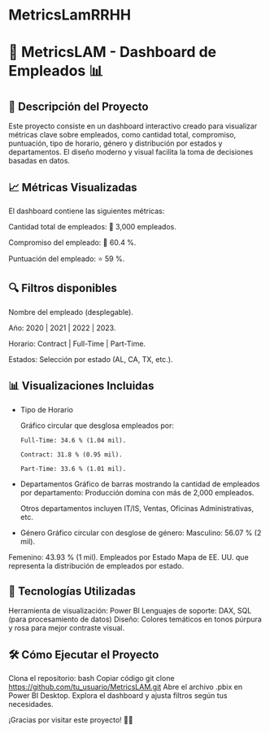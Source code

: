 # MetricsLamRRHH

# 🚀 MetricsLAM - Dashboard de Empleados 📊
## 📄 Descripción del Proyecto
Este proyecto consiste en un dashboard interactivo creado para visualizar métricas clave sobre empleados, como cantidad total, compromiso, puntuación, tipo de horario, género y distribución por estados y departamentos. El diseño moderno y visual facilita la toma de decisiones basadas en datos.

## 📈 Métricas Visualizadas

El dashboard contiene las siguientes métricas:

Cantidad total de empleados: 📌 3,000 empleados.

Compromiso del empleado: 🧩 60.4 %.

Puntuación del empleado: ⭐ 59 %.

## 🔍 Filtros disponibles
Nombre del empleado (desplegable).

Año: 2020 | 2021 | 2022 | 2023.

Horario: Contract | Full-Time | Part-Time.

Estados: Selección por estado (AL, CA, TX, etc.).

## 📊 Visualizaciones Incluidas
* Tipo de Horario
  
    Gráfico circular que desglosa empleados por:

      Full-Time: 34.6 % (1.04 mil).
 
      Contract: 31.8 % (0.95 mil).

      Part-Time: 33.6 % (1.01 mil).
  
* Departamentos
   Gráfico de barras mostrando la cantidad de empleados por departamento:
   Producción domina con más de 2,000 empleados.

   Otros departamentos incluyen IT/IS, Ventas, Oficinas Administrativas, etc.
* Género
Gráfico circular con desglose de género:
Masculino: 56.07 % (2 mil).

Femenino: 43.93 % (1 mil).
Empleados por Estado
Mapa de EE. UU. que representa la distribución de empleados por estado.

## 🎨 Tecnologías Utilizadas
Herramienta de visualización: Power BI
Lenguajes de soporte: DAX, SQL (para procesamiento de datos)
Diseño: Colores temáticos en tonos púrpura y rosa para mejor contraste visual.

## 🛠️ Cómo Ejecutar el Proyecto
Clona el repositorio:
bash Copiar código
	git clone https://github.com/tu_usuario/MetricsLAM.git
Abre el archivo .pbix en Power BI Desktop.
Explora el dashboard y ajusta filtros según tus necesidades.

¡Gracias por visitar este proyecto! 🎉🚀

